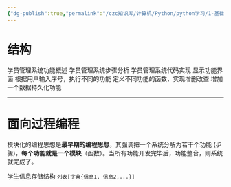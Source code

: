 ```yaml
---
{"dg-publish":true,"permalink":"/czc知识库/计算机/Python/python学习/1-基础的基础/215-学生管理系统（面向过程编程）/","dgPassFrontmatter":true,"created":"2024-11-13T15:44:19.451+08:00","updated":"2024-12-08T12:39:45.352+08:00"}
---
```



# 结构
学员管理系统功能概述
学员管理系统步骤分析
学员管理系统代码实现
	显示功能界面
	根据用户输入序号，执行不同的功能
	定义不同功能的函数，实现增删改查
	增加一个数据持久化功能

---

# 面向过程编程
模块化的编程思想是**最早期的编程思想**，其强调把一个系统分解为若干个功能 (步骤)，**每个功能就是一个模块**（函数）。当所有功能开发完毕后，功能整合，则系统就完成了。

学生信息存储结构 
`列表[字典{信息1, 信息2,...}]`